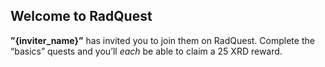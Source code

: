 ## Welcome to RadQuest

**”{inviter_name}”** has invited you to join them on RadQuest. Complete the “basics” quests and you’ll _each_ be able to claim a 25 XRD reward.
